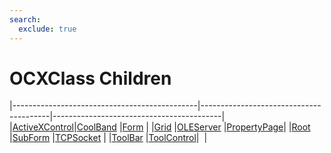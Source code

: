 ```yaml
---
search:
  exclude: true
---
```


<h1 class="heading"><span class="name">OCXClass Children</span></h1>

|----------------------------------------------|----------------------------------------|------------------------------------------|
|[ActiveXControl](../objects/activexcontrol.md)|[CoolBand](../objects/coolband.md)      |[Form](../objects/form.md)                |
|[Grid](../objects/grid.md)                    |[OLEServer](../objects/oleserver.md)    |[PropertyPage](../objects/propertypage.md)|
|[Root](../objects/root.md)                    |[SubForm](../objects/subform.md)        |[TCPSocket](../objects/tcpsocket.md)      |
|[ToolBar](../objects/toolbar.md)              |[ToolControl](../objects/toolcontrol.md)|&nbsp;                                    |
